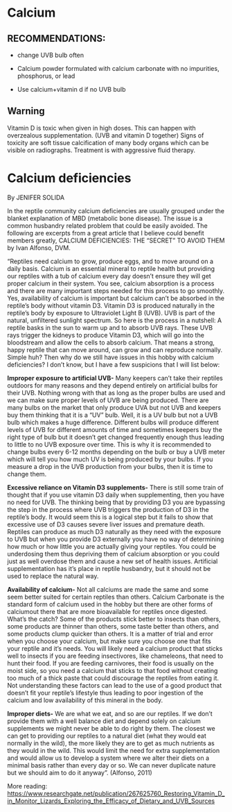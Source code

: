 # Calcium

## RECOMMENDATIONS: 

* change UVB bulb often

* Calcium powder formulated with calcium carbonate with no impurities, phosphorus, or lead

* Use calcium+vitamin d if no UVB bulb

## Warning
Vitamin D is toxic when given in high doses. This can happen with overzealous supplementation. (UVB and vitamin D together) Signs of toxicity are soft tissue calcification of many body organs which can be visible on radiographs. Treatment is with aggressive fluid therapy.

# Calcium deficiencies

By JENIFER SOLIDA

In the reptile community calcium deficiencies are usually grouped under the blanket explanation of MBD (metabolic bone disease). The issue is a common husbandry related problem that could be easily avoided. The following are excerpts from a great article that I believe could benefit members greatly, CALCIUM DEFICIENCIES: THE “SECRET” TO AVOID THEM by Ivan Alfonso, DVM.

“Reptiles need calcium to grow, produce eggs, and to move around on a daily basis. Calcium is an essential mineral to reptile health but providing our reptiles with a tub of calcium every day doesn’t ensure they will get proper calcium in their system. You see, calcium absorption is a process and there are many important steps needed for this process to go smoothly. Yes, availability of calcium is important but calcium can’t be absorbed in the reptile’s body without vitamin D3. Vitamin D3 is produced naturally in the reptile’s body by exposure to Ultraviolet Light B (UVB). UVB is part of the natural, unfiltered sunlight spectrum. So here is the process in a nutshell: A reptile basks in the sun to warm up and to absorb UVB rays. These UVB rays trigger the kidneys to produce Vitamin D3, which will go into the bloodstream and allow the cells to absorb calcium. That means a strong, happy reptile that can move around, can grow and can reproduce normally. Simple huh? Then why do we still have issues in this hobby with calcium deficiencies? I don’t know, but I have a few suspicions that I will list below: 

**Improper exposure to artificial UVB-** Many keepers can’t take their reptiles outdoors for many reasons and they depend entirely on artificial bulbs for their UVB. Nothing wrong with that as long as the proper bulbs are used and we can make sure proper levels of UVB are being produced. There are many bulbs on the market that only produce UVA but not UVB and keepers buy them thinking that it is a “UV” bulb. Well, it is a UV bulb but not a UVB bulb which makes a huge difference. Different bulbs will produce different levels of UVB for different amounts of time and sometimes keepers buy the right type of bulb but it doesn’t get changed frequently enough thus leading to little to no UVB exposure over time. This is why it is recommended to change bulbs every 6-12 months depending on the bulb or buy a UVB meter which will tell you how much UV is being produced by your bulbs. If you measure a drop in the UVB production from your bulbs, then it is time to change them.

**Excessive reliance on Vitamin D3 supplements-** There is still some train of thought that if you use vitamin D3 daily when supplementing, then you have no need for UVB. The thinking being that by providing D3 you are bypassing the step in the process where UVB triggers the production of D3 in the reptile’s body. It would seem this is a logical step but it fails to show that excessive use of D3 causes severe liver issues and premature death. Reptiles can produce as much D3 naturally as they need with the exposure to UVB but when you provide D3 externally you have no way of determining how much or how little you are actually giving your reptiles. You could be underdosing them thus depriving them of calcium absorption or you could just as well overdose them and cause a new set of health issues. Artificial supplementation has it’s place in reptile husbandry, but it should not be used to replace the natural way.


**Availability of calcium-** Not all calciums are made the same and some seem better suited for certain reptiles than others. Calcium Carbonate is the standard form of calcium used in the hobby but there are other forms of calciumout there that are more bioavailable for reptiles once digested. What’s the catch? Some of the products stick better to insects than others, some products are thinner than others, some taste better than others, and some products clump quicker than others. It is a matter of trial and error when you choose your calcium, but make sure you choose one that fits your reptile and it’s needs. You will likely need a calcium product that sticks well to insects if you are feeding insectivores, like chameleons, that need to hunt their food. If you are feeding carnivores, their food is usually on the moist side, so you need a calcium that sticks to that food without creating too much of a thick paste that could discourage the reptiles from eating it. Not understanding these factors can lead to the use of a good product that doesn’t fit your reptile’s lifestyle thus leading to poor ingestion of the calcium and low availability of this mineral in the body.

**Improper diets-** We are what we eat, and so are our reptiles. If we don’t provide them with a well balance diet and depend solely on calcium supplements we might never be able to do right by them. The closest we can get to providing our reptiles to a natural diet (what they would eat normally in the wild), the more likely they are to get as much nutrients as they would in the wild. This would limit the need for extra supplementation and would allow us to develop a system where we alter their diets on a minimal basis rather than every day or so. We can never duplicate nature but we should aim to do it anyway”. (Alfonso, 2011)

More reading:
https://www.researchgate.net/publication/267625760_Restoring_Vitamin_D_in_Monitor_Lizards_Exploring_the_Efficacy_of_Dietary_and_UVB_Sources
